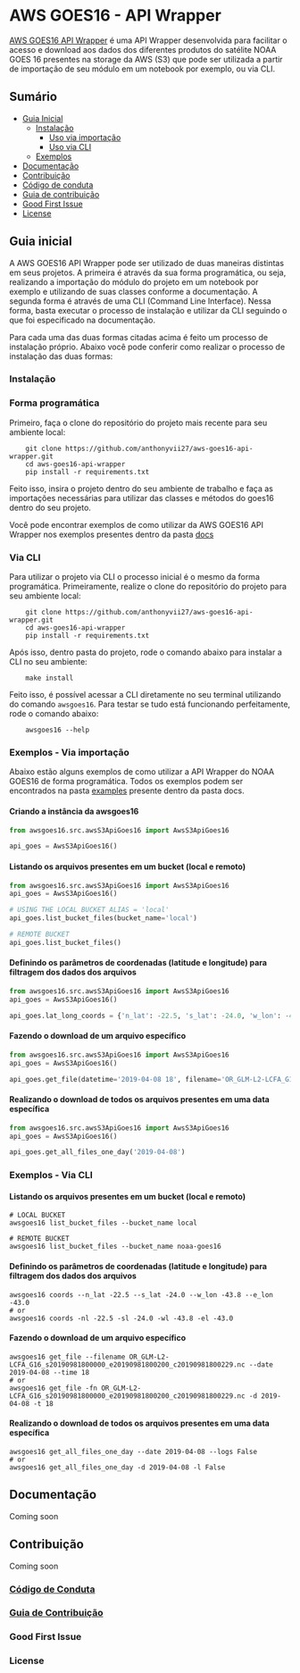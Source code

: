 # AWS GOES16 - API Wrapper
[AWS GOES16 API Wrapper](https://anthonyvii27.github.io/aws-goes16-api-wrapper/) é uma API Wrapper desenvolvida para facilitar o acesso e download aos dados dos diferentes produtos do satélite NOAA GOES 16 presentes na storage da AWS (S3) que pode ser utilizada a partir de importação de seu módulo em um notebook por exemplo, ou via CLI. 

## Sumário
* [Guia Inicial](#guia-inicial)
  * [Instalação](#instalacao)
    * [Uso via importação](#instalacao-programatica)
    * [Uso via CLI](#instalacao-cli)
  * [Exemplos](#exemplos)
* [Documentação](#documentacao)
* [Contribuição](#contribuicao)
* [Código de conduta](#codigo-conduta)
* [Guia de contribuição](#guia-contribuicao)
* [Good First Issue](#good-first-issue)
* [License](#license)

<a id="guia-inicial"></a>
## Guia inicial
A AWS GOES16 API Wrapper pode ser utilizado de duas maneiras distintas em seus projetos. A primeira é através da sua forma programática, ou seja, realizando a importação do módulo do projeto em um notebook por exemplo e utilizando de suas classes conforme a documentação. A segunda forma é através de uma CLI (Command Line Interface). Nessa forma, basta executar o processo de instalação e utilizar da CLI seguindo o que foi especificado na documentação.

Para cada uma das duas formas citadas acima é feito um processo de instalação próprio. Abaixo você pode conferir como realizar o processo de instalação das duas formas:

<a id="instalacao"></a>
### Instalação

<a id="instalacao-programatica"></a>
### Forma programática
Primeiro, faça o clone do repositório do projeto mais recente para seu ambiente local:

```shell
    git clone https://github.com/anthonyvii27/aws-goes16-api-wrapper.git
    cd aws-goes16-api-wrapper
    pip install -r requirements.txt
```

Feito isso, insira o projeto dentro do seu ambiente de trabalho e faça as importações necessárias para utilizar das classes e métodos do goes16 dentro do seu projeto.

Você pode encontrar exemplos de como utilizar da AWS GOES16 API Wrapper nos exemplos presentes dentro da pasta [docs](https://github.com/anthonyvii27/aws-goes16-api-wrapper/tree/master/docs)

<a id="instalacao-cli"></a>
### Via CLI

Para utilizar o projeto via CLI o processo inicial é o mesmo da forma programática. Primeiramente, realize o clone do repositório do projeto para seu ambiente local:

```shell
    git clone https://github.com/anthonyvii27/aws-goes16-api-wrapper.git
    cd aws-goes16-api-wrapper
    pip install -r requirements.txt
```

Após isso, dentro pasta do projeto, rode o comando abaixo para instalar a CLI no seu ambiente:

```shell
    make install
```

Feito isso, é possível acessar a CLI diretamente no seu terminal utilizando do comando `awsgoes16`. Para testar se tudo está funcionando perfeitamente, rode o comando abaixo:

```shell
    awsgoes16 --help
```

<a id="exemplos"></a>
### Exemplos - Via importação
Abaixo estão alguns exemplos de como utilizar a API Wrapper do NOAA GOES16 de forma programática. Todos os exemplos podem ser encontrados na pasta [examples](https://github.com/anthonyvii27/aws-goes16-api-wrapper/tree/master/docs/examples) presente dentro da pasta docs.

#### Criando a instância da awsgoes16
```python
from awsgoes16.src.awsS3ApiGoes16 import AwsS3ApiGoes16

api_goes = AwsS3ApiGoes16()
```

#### Listando os arquivos presentes em um bucket (local e remoto)
```python
from awsgoes16.src.awsS3ApiGoes16 import AwsS3ApiGoes16
api_goes = AwsS3ApiGoes16()

# USING THE LOCAL BUCKET ALIAS = 'local'
api_goes.list_bucket_files(bucket_name='local')

# REMOTE BUCKET
api_goes.list_bucket_files()
```

#### Definindo os parâmetros de coordenadas (latitude e longitude) para filtragem dos dados dos arquivos
```python
from awsgoes16.src.awsS3ApiGoes16 import AwsS3ApiGoes16
api_goes = AwsS3ApiGoes16()

api_goes.lat_long_coords = {'n_lat': -22.5, 's_lat': -24.0, 'w_lon': -43.8, 'e_lon': -43.0}
```

#### Fazendo o download de um arquivo específico
```python
from awsgoes16.src.awsS3ApiGoes16 import AwsS3ApiGoes16
api_goes = AwsS3ApiGoes16()

api_goes.get_file(datetime='2019-04-08 18', filename='OR_GLM-L2-LCFA_G16_s20190981800000_e20190981800200_c20190981800229.nc')
```

#### Realizando o download de todos os arquivos presentes em uma data específica
```python
from awsgoes16.src.awsS3ApiGoes16 import AwsS3ApiGoes16
api_goes = AwsS3ApiGoes16()

api_goes.get_all_files_one_day('2019-04-08')
```

### Exemplos - Via CLI

#### Listando os arquivos presentes em um bucket (local e remoto)
```shell
# LOCAL BUCKET
awsgoes16 list_bucket_files --bucket_name local

# REMOTE BUCKET
awsgoes16 list_bucket_files --bucket_name noaa-goes16
```

#### Definindo os parâmetros de coordenadas (latitude e longitude) para filtragem dos dados dos arquivos
```shell
awsgoes16 coords --n_lat -22.5 --s_lat -24.0 --w_lon -43.8 --e_lon -43.0
# or
awsgoes16 coords -nl -22.5 -sl -24.0 -wl -43.8 -el -43.0
```

#### Fazendo o download de um arquivo específico
```shell
awsgoes16 get_file --filename OR_GLM-L2-LCFA_G16_s20190981800000_e20190981800200_c20190981800229.nc --date 2019-04-08 --time 18
# or
awsgoes16 get_file -fn OR_GLM-L2-LCFA_G16_s20190981800000_e20190981800200_c20190981800229.nc -d 2019-04-08 -t 18
```

#### Realizando o download de todos os arquivos presentes em uma data específica
```shell
awsgoes16 get_all_files_one_day --date 2019-04-08 --logs False
# or
awsgoes16 get_all_files_one_day -d 2019-04-08 -l False
```

<a id="documentacao"></a>
## Documentação
Coming soon

<a id="contribuicao"></a>
## Contribuição
Coming soon

<a id="codigo-conduta"></a>
### [Código de Conduta](#)

<a id="guia-contribuicao"></a>
### [Guia de Contribuição](#)

<a id="good-first-issue"></a>
### Good First Issue

<a id="license"></a>
### License